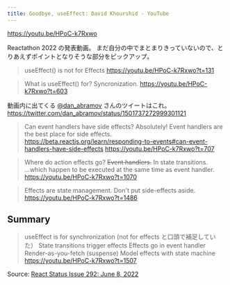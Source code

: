 ```yaml
---
title: Goodbye, useEffect: David Khourshid - YouTube
---
```


https://youtu.be/HPoC-k7Rxwo

Reactathon 2022 の発表動画。
まだ自分の中でまとまりきっていないので、とりあえずポイントとなりそうな部分をピックアップ。

> useEffect()
> is not for Effects
> https://youtu.be/HPoC-k7Rxwo?t=131

> What is useEffect() for?
> Syncronization.
> https://youtu.be/HPoC-k7Rxwo?t=603

動画内に出てくる [@dan_abramov](https://twitter.com/dan_abramov) さんのツイートはこれ。
https://twitter.com/dan_abramov/status/1501737272999301121

> Can event handlers have side effects?
> Absolutely! Event handlers are the best place for side effects.
> https://beta.reactjs.org/learn/responding-to-events#can-event-handlers-have-side-effects
> https://youtu.be/HPoC-k7Rxwo?t=707

> Where do action effects go?
> ~~Event handlers.~~
> In state transitions.
> ...which happen to be executed at the same time as event handler.
> https://youtu.be/HPoC-k7Rxwo?t=1070

> Effects are state management.
> Don't put side-effects aside.
> https://youtu.be/HPoC-k7Rxwo?t=1486

## Summary

> useEffect is for synchronization (not for effects と口頭で補足していた）
> State transitions trigger effects
> Effects go in event handler
> Render-as-you-fetch (suspense)
> Model effects with state machine
> https://youtu.be/HPoC-k7Rxwo?t=1507

Source: [React Status Issue 292: June 8, 2022](https://react.statuscode.com/issues/292)
